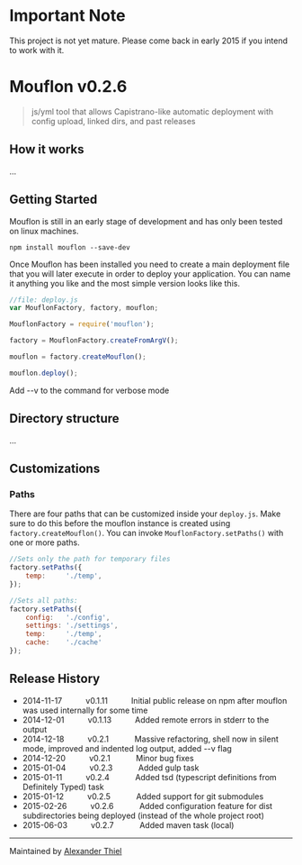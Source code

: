 # Important Note
This project is not yet mature. Please come back in early 2015 if you intend to work with it.

# Mouflon v0.2.6

> js/yml tool that allows Capistrano-like automatic deployment with config upload, linked dirs, and past releases


## How it works
...

## Getting Started
Mouflon is still in an early stage of development and has only been tested on linux machines.

```shell
npm install mouflon --save-dev
```

Once Mouflon has been installed you need to create a main deployment file that you will later execute in order to deploy your application.
You can name it anything you like and the most simple version looks like this.

```js
//file: deploy.js
var MouflonFactory, factory, mouflon;

MouflonFactory = require('mouflon');

factory = MouflonFactory.createFromArgV();

mouflon = factory.createMouflon();

mouflon.deploy();

```

Add --v to the command for verbose mode

## Directory structure
...


## Customizations

### Paths

There are four paths that can be customized inside your `deploy.js`. Make sure to do this before the mouflon instance is created using `factory.createMouflon()`.
You can invoke `MouflonFactory.setPaths()` with one or more paths.

```js
//Sets only the path for temporary files
factory.setPaths({
    temp:     './temp',
});

//Sets all paths:
factory.setPaths({
    config:   './config',
    settings: './settings',
    temp:     './temp',
    cache:    './cache'
});
```


## Release History

 * 2014-11-17   v0.1.11   Initial public release on npm after mouflon was used internally for some time
 * 2014-12-01   v0.1.13   Added remote errors in stderr to the output
 * 2014-12-18   v0.2.1    Massive refactoring, shell now in silent mode, improved and indented log output, added --v flag
 * 2014-12-20   v0.2.1    Minor bug fixes
 * 2015-01-04   v0.2.3    Added gulp task
 * 2015-01-11   v0.2.4    Added tsd (typescript definitions from Definitely Typed) task
 * 2015-01-12   v0.2.5    Added support for git submodules
 * 2015-02-26   v0.2.6    Added configuration feature for dist subdirectories being deployed (instead of the whole project root)
 * 2015-06-03   v0.2.7    Added maven task (local)

---

Maintained by [Alexander Thiel](http://www.alexthiel.de)

